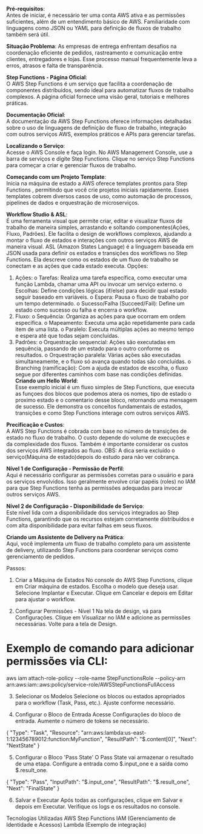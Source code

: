 **Pré-requisitos**:  
Antes de iniciar, é necessário ter uma conta AWS ativa e as permissões suficientes, além de um entendimento básico de AWS. Familiaridade com linguagens como JSON ou YAML para definição de fluxos de trabalho também será útil.

**Situação Problema**:
 As empresas de entrega enfrentam desafios na coordenação eficiente de pedidos, rastreamento e comunicação entre clientes, entregadores e lojas. Esse processo manual frequentemente leva a erros, atrasos e falta de transparência.

**Step Functions - Página Oficial**:  
O AWS Step Functions é um serviço que facilita a coordenação de componentes distribuídos, sendo ideal para automatizar fluxos de trabalho complexos. A página oficial fornece uma visão geral, tutoriais e melhores práticas.

**Documentação Oficial**:  
A documentação da AWS Step Functions oferece informações detalhadas sobre o uso de linguagens de definição de fluxo de trabalho, integração com outros serviços AWS, exemplos práticos e APIs para gerenciar tarefas.

**Localizando o Serviço**:  
Acesse o AWS Console e faça login.
No AWS Management Console, use a barra de serviços e digite Step Functions.
Clique no serviço Step Functions para começar a criar e gerenciar fluxos de trabalho.

**Começando com um Projeto Template**:  
 Inicia na máquina de estado a AWS oferece templates prontos para Step Functions , permitindo que você crie projetos iniciais rapidamente. Esses templates cobrem diversos casos de uso, como automação de processos, pipelines de dados e orquestração de microserviços.

**Workflow Studio & ASL**:  
É uma ferramenta visual que permite criar, editar e visualizar fluxos de trabalho de maneira simples, arrastando e soltando componentes(Ações, Fluxo, Padrões). Ele facilita o design de workflows complexos, ajudando a montar o fluxo de estados e interações com outros serviços AWS de maneira visual.
ASL (Amazon States Language) é a linguagem baseada em JSON usada para definir os estados e transições dos workflows no Step Functions. Ela descreve como os estados de um fluxo de trabalho se conectam e as ações que cada estado executa.
Opções:
1.	Ações:
o	Tarefas: Realiza uma tarefa específica, como executar uma função Lambda, chamar uma API ou invocar um serviço externo.
o	Escolhas: Define condições lógicas (if/else) para decidir qual estado seguir baseado em variáveis.
o	Espera: Pausa o fluxo de trabalho por um tempo determinado.
o	Sucesso/Falha (Succeed/Fail): Define um estado como sucesso ou falha e encerra o workflow.
2.	Fluxo:
o	Sequência: Organiza as ações para que ocorram em ordem específica.
o	Mapeamento: Executa uma ação repetidamente para cada item de uma lista.
o	Paralelo: Executa múltiplas ações ao mesmo tempo e espera até que todas sejam concluídas.
3.	Padrões:
o	Orquestração sequencial: Ações são executadas em sequência, passando de um estado para o outro conforme os resultados.
o	Orquestração paralela: Várias ações são executadas simultaneamente, e o fluxo só avança quando todas são concluídas.
o	Branching (ramificação): Com a ajuda de estados de escolha, o fluxo segue por diferentes caminhos com base nas condições definidas. 
**Criando um Hello World**:  
Esse exemplo inicial é um fluxo simples de Step Functions, que executa as funçoes dos blocos que podemos atera os nomes, tipo de estado o proximo estado e o comentario desse bloco, retornando uma mensagem de sucesso. Ele demonstra os conceitos fundamentais de estados, transições e como Step Functions interage com outros serviços AWS.

**Precificação e Custos**:  
A AWS Step Functions é cobrada com base no número de transições de estado no fluxo de trabalho. O custo depende do volume de execuções e da complexidade dos fluxos. Também é importante considerar os custos dos serviços AWS integrados ao fluxo.
OBS: A dica seria excluído o serviço(Máquina de estado)depois do estudo para não ver cobrança.

**Nível 1 de Configuração - Permissão de Perfil**:  
Aqui é necessário configurar as permissões corretas para o usuário e para os serviços envolvidos. Isso geralmente envolve criar papéis (roles) no IAM para que Step Functions tenha as permissões adequadas para invocar outros serviços AWS.

**Nível 2 de Configuração - Disponibilidade de Serviço**:  
Este nível lida com a disponibilidade dos serviços integrados ao Step Functions, garantindo que os recursos estejam corretamente distribuídos e com alta disponibilidade para evitar falhas em seus fluxos.

**Criando um Assistente de Delivery na Prática**:  
Aqui, você implementa um fluxo de trabalho completo para um assistente de delivery, utilizando Step Functions para coordenar serviços como gerenciamento de pedidos.

Passos: 

1. Criar a Máquina de Estados
No console do AWS Step Functions, clique em Criar máquina de estados.
Escolha o modelo que deseja usar. Selecione Implantar e Executar.
Clique em Cancelar e depois em Editar para ajustar o workflow.

2. Configurar Permissões - Nível 1
Na tela de design, vá para Configurações.
Clique em Visualizar no IAM e adicione as permissões necessárias.
Volte para a tela de Design.

# Exemplo de comando para adicionar permissões via CLI:
aws iam attach-role-policy --role-name StepFunctionsRole --policy-arn arn:aws:iam::aws:policy/service-role/AWSStepFunctionsFullAccess

3. Selecionar os Modelos
Selecione os blocos ou estados apropriados para o workflow (Task, Pass, etc.).
Ajuste conforme necessário.

4. Configurar o Bloco de Entrada
Acesse Configurações do bloco de entrada.
Aumente o número de tokens se necessário.

{
  "Type": "Task",
  "Resource": "arn:aws:lambda:us-east-1:123456789012:function:MyFunction",
  "ResultPath": "$.content[0]",
  "Next": "NextState"
}

5. Configurar o Bloco 'Pass State'
O Pass State vai armazenar o resultado de uma etapa.
Configure a entrada como $.input_one e a saída como $.result_one.

{
  "Type": "Pass",
  "InputPath": "$.input_one",
  "ResultPath": "$.result_one",
  "Next": "FinalState"
}

6. Salvar e Executar
Após todas as configurações, clique em Salvar e depois em Executar.
Verifique os logs e os resultados no console.

Tecnologias Utilizadas
AWS Step Functions
IAM (Gerenciamento de Identidade e Acessos)
Lambda (Exemplo de integração)